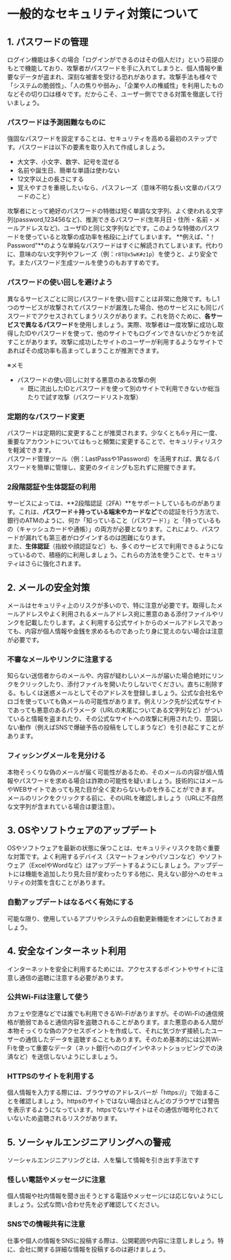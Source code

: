 # 一般的なセキュリティ対策について

## 1. パスワードの管理

ログイン機能は多くの場合「ログインができるのはその個人だけ」という前提のもとで機能しており、攻撃者がパスワードを手に入れてしまうと、個人情報や重要なデータが盗まれ、深刻な被害を受ける恐れがあります。攻撃手法も様々で「システムの脆弱性」、「人の焦りや弱み」、「企業や人の権威性」を利用したものなどその切り口は様々です。だからこそ、ユーザー側でできる対策を徹底して行いましょう。

### パスワードは予測困難なものに
強固なパスワードを設定することは、セキュリティを高める最初のステップです。パスワードは以下の要素を取り入れて作成しましょう。
- 大文字、小文字、数字、記号を混ぜる
- 名前や誕生日、簡単な単語は使わない
- 12文字以上の長さにする
- 覚えやすさを重視したいなら、パスフレーズ（意味不明な長い文章のパスワードのこと）

攻撃者にとって絶好のパスワードの特徴は短く単調な文字列、よく使われる文字列(password,123456など)、推測できるパスワード(生年月日・住所・名前・メールアドレスなど)、ユーザIDと同じ文字列などです。このような特徴のパスワードを使っていると攻撃の成功率を格段に上げてしまいます。
**例えば、"！Password"**のような単純なパスワードはすぐに解読されてしまいます。代わりに、意味のない文字列やフレーズ（例：`r8T@x5wK#z1p`）を使うと、より安全です。またパスワード生成ツールを使うのもおすすめです。

### パスワードの使い回しを避けよう
異なるサービスごとに同じパスワードを使い回すことは非常に危険です。もし1つのサービスが攻撃されてパスワードが漏洩した場合、他のサービスにも同じパスワードでアクセスされてしまうリスクがあります。これを防ぐために、**各サービスで異なるパスワード**を使用しましょう。実際、攻撃者は一度攻撃に成功し取得したIDやパスワードを使って、他のサイトでもログインできないかどうかを試すことがあります。攻撃に成功したサイトのユーザーが利用するようなサイトであればその成功率も高まってしまうことが推測できます。

※メモ
- パスワードの使い回しに対する悪意のある攻撃の例
  - 既に流出したIDとパスワードを使って別のサイトで利用できないか総当たりで試す攻撃（パスワードリスト攻撃）

### 定期的なパスワード変更
パスワードは定期的に変更することが推奨されます。少なくとも6ヶ月に一度、重要なアカウントについてはもっと頻繁に変更することで、セキュリティリスクを軽減できます。  
パスワード管理ツール（例：LastPassや1Password）を活用すれば、異なるパスワードを簡単に管理し、変更のタイミングも忘れずに把握できます。

### 2段階認証や生体認証の利用
サービスによっては、**2段階認証（2FA）**をサポートしているものがあります。これは、**パスワード＋持っている端末やカードなど**での認証を行う方法で、銀行のATMのように、何か「知っていること（パスワード）」と「持っているもの（キャッシュカードや通帳）」の両方が必要となります。これにより、パスワードが漏れても第三者がログインするのは困難になります。  
また、**生体認証**（指紋や顔認証など）も、多くのサービスで利用できるようになっているので、積極的に利用しましょう。これらの方法を使うことで、セキュリティはさらに強化されます。

## 2. メールの安全対策

メールはセキュリティ上のリスクが多いので、特に注意が必要です。取得したメールアドレスやよく利用されるメールアドレス宛に悪意のある添付ファイルやリンクを記載したりします。よく利用する公式サイトからのメールアドレスであっても、内容が個人情報や金銭を求めるものであったり身に覚えのない場合は注意が必要です。

### 不審なメールやリンクに注意する
知らない送信者からのメールや、内容が疑わしいメールが届いた場合絶対にリンクをクリックしたり、添付ファイルを開いたりしないでください。直ちに削除する。もしくは迷惑メールとしてそのアドレスを登録しましょう。公式な会社名やロゴを使っていても偽メールの可能性があります。例えリンク先が公式なサイトであっても悪意のあるパラメータ（URLの末尾についてある文字列など）がついていると情報を盗まれたり、その公式なサイトへの攻撃に利用されたり、意図しない動作（例えばSNSで爆破予告の投稿をしてしまうなど）を引き起こすことがあります。

### フィッシングメールを見分ける
本物そっくりな偽のメールが届く可能性があるため、そのメールの内容が個人情報やパスワードを求める場合は詐欺の可能性を疑いましょう。技術的にはメールやWEBサイトであっても見た目が全く変わらないものを作ることができます。メールのリンクをクリックする前に、そのURLを確認しましょう（URLに不自然な文字列が含まれている場合は要注意）。

## 3. OSやソフトウェアのアップデート

OSやソフトウェアを最新の状態に保つことは、セキュリティリスクを防ぐ重要な対策です。よく利用するデバイス（スマートフォンやパソコンなど）やソフトウェア（ExcelやWordなど）はアップデートするようにしましょう。アップデートには機能を追加したり見た目が変わったりする他に、見えない部分へのセキュリティの対策を含むことがあります。

### 自動アップデートはなるべく有効にする
可能な限り、使用しているアプリやシステムの自動更新機能をオンにしておきましょう。

## 4. 安全なインターネット利用

インターネットを安全に利用するためには、アクセスするポイントやサイトに注意し通信の盗聴に注意する必要があります。

### 公共Wi-Fiは注意して使う
カフェや空港などでは誰でも利用できるWi-Fiがありますが。そのWi-Fiの通信規格が脆弱であると通信内容を盗聴されることがあります。また悪意のある人間が本物そっくりな偽のアクセスポイントを作成して、それに気づかず接続したユーザーの通信したデータを盗聴することもあります。そのため基本的には公共Wi-Fiを使って重要なデータ（ネット銀行へのログインやネットショッピングでの決済など）を送信しないようにしましょう。

### HTTPSのサイトを利用する
個人情報を入力する際には、ブラウザのアドレスバーが「https://」で始まることを確認しましょう。httpsのサイトではない場合ほとんどのブラウザでは警告を表示するようになっています。httpsでないサイトはその通信が暗号化されていないため盗聴されるリスクがあります。

## 5. ソーシャルエンジニアリングへの警戒

ソーシャルエンジニアリングとは、人を騙して情報を引き出す手法です

### 怪しい電話やメッセージに注意
個人情報や社内情報を聞き出そうとする電話やメッセージには応じないようにしましょう。公式な問い合わせ先を必ず確認してください。

### SNSでの情報共有に注意
仕事や個人の情報をSNSに投稿する際は、公開範囲や内容に注意しましょう。特に、会社に関する詳細な情報を投稿するのは避けましょう。
